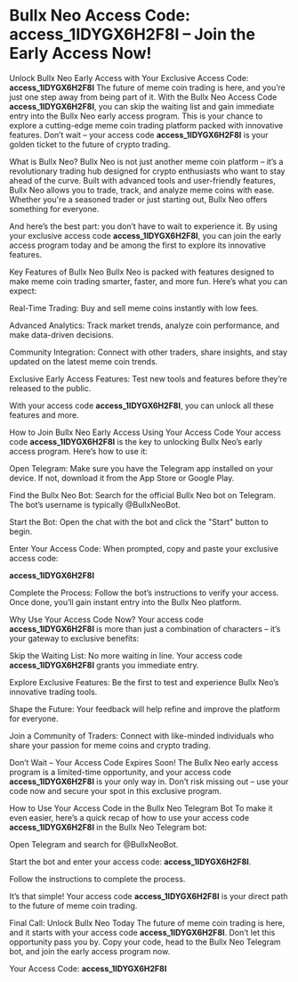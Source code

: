 # Bullx Neo Access Code: access_1IDYGX6H2F8I – Join the Early Access Now!
Unlock Bullx Neo Early Access with Your Exclusive Access Code: <strong>access_1IDYGX6H2F8I</strong>
The future of meme coin trading is here, and you’re just one step away from being part of it. With the Bullx Neo Access Code <strong>access_1IDYGX6H2F8I</strong>, you can skip the waiting list and gain immediate entry into the Bullx Neo early access program. This is your chance to explore a cutting-edge meme coin trading platform packed with innovative features. Don’t wait – your access code <strong>access_1IDYGX6H2F8I</strong> is your golden ticket to the future of crypto trading.

What is Bullx Neo?
Bullx Neo is not just another meme coin platform – it’s a revolutionary trading hub designed for crypto enthusiasts who want to stay ahead of the curve. Built with advanced tools and user-friendly features, Bullx Neo allows you to trade, track, and analyze meme coins with ease. Whether you're a seasoned trader or just starting out, Bullx Neo offers something for everyone.

And here’s the best part: you don’t have to wait to experience it. By using your exclusive access code <strong>access_1IDYGX6H2F8I</strong>, you can join the early access program today and be among the first to explore its innovative features.

Key Features of Bullx Neo
Bullx Neo is packed with features designed to make meme coin trading smarter, faster, and more fun. Here’s what you can expect:

Real-Time Trading: Buy and sell meme coins instantly with low fees.

Advanced Analytics: Track market trends, analyze coin performance, and make data-driven decisions.

Community Integration: Connect with other traders, share insights, and stay updated on the latest meme coin trends.

Exclusive Early Access Features: Test new tools and features before they’re released to the public.

With your access code <strong>access_1IDYGX6H2F8I</strong>, you can unlock all these features and more.

How to Join Bullx Neo Early Access Using Your Access Code
Your access code <strong>access_1IDYGX6H2F8I</strong> is the key to unlocking Bullx Neo’s early access program. Here’s how to use it:

Open Telegram: Make sure you have the Telegram app installed on your device. If not, download it from the App Store or Google Play.

Find the Bullx Neo Bot: Search for the official Bullx Neo bot on Telegram. The bot’s username is typically @BullxNeoBot.

Start the Bot: Open the chat with the bot and click the "Start" button to begin.

Enter Your Access Code: When prompted, copy and paste your exclusive access code:

<strong>access_1IDYGX6H2F8I</strong>

Complete the Process: Follow the bot’s instructions to verify your access. Once done, you’ll gain instant entry into the Bullx Neo platform.

Why Use Your Access Code Now?
Your access code <strong>access_1IDYGX6H2F8I</strong> is more than just a combination of characters – it’s your gateway to exclusive benefits:

Skip the Waiting List: No more waiting in line. Your access code <strong>access_1IDYGX6H2F8I</strong> grants you immediate entry.

Explore Exclusive Features: Be the first to test and experience Bullx Neo’s innovative trading tools.

Shape the Future: Your feedback will help refine and improve the platform for everyone.

Join a Community of Traders: Connect with like-minded individuals who share your passion for meme coins and crypto trading.

Don’t Wait – Your Access Code Expires Soon!
The Bullx Neo early access program is a limited-time opportunity, and your access code <strong>access_1IDYGX6H2F8I</strong> is your only way in. Don’t risk missing out – use your code now and secure your spot in this exclusive program.

How to Use Your Access Code in the Bullx Neo Telegram Bot
To make it even easier, here’s a quick recap of how to use your access code <strong>access_1IDYGX6H2F8I</strong> in the Bullx Neo Telegram bot:

Open Telegram and search for @BullxNeoBot.

Start the bot and enter your access code: <strong>access_1IDYGX6H2F8I</strong>.

Follow the instructions to complete the process.

It’s that simple! Your access code <strong>access_1IDYGX6H2F8I</strong> is your direct path to the future of meme coin trading.

Final Call: Unlock Bullx Neo Today
The future of meme coin trading is here, and it starts with your access code <strong>access_1IDYGX6H2F8I</strong>. Don’t let this opportunity pass you by. Copy your code, head to the Bullx Neo Telegram bot, and join the early access program now.

Your Access Code: <strong>access_1IDYGX6H2F8I</strong>
